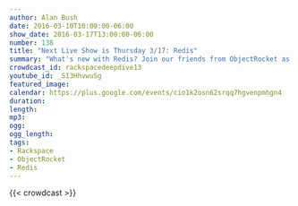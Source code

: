 ```yaml
---
author: Alan Bush
date: 2016-03-10T10:00:00-06:00
show_date: 2016-03-17T13:00:00-06:00
number: 138
title: "Next Live Show is Thursday 3/17: Redis"
summary: "What's new with Redis? Join our friends from ObjectRocket as we discuss Redis."
crowdcast_id: rackspacedeepdive13
youtube_id: _SI3HhvwuSg
featured_image:
calendar: https://plus.google.com/events/cio1k2osn62srqq7hgvenpmhgn4
duration:
length:
mp3:
ogg:
ogg_length:
tags:
- Rackspace
- ObjectRocket
- Redis
---
```

<!--more-->

{{< crowdcast >}}
